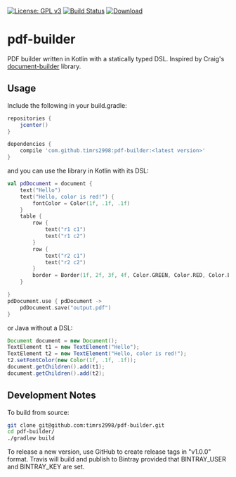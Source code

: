 [![License: GPL v3](https://img.shields.io/badge/License-GPL%20v3-blue.svg)](http://www.gnu.org/licenses/gpl-3.0)
[![Build Status](https://travis-ci.org/timrs2998/pdf-builder.svg?branch=master)](https://travis-ci.org/timrs2998/pdf-builder)
[![Download](https://api.bintray.com/packages/timrs2998/maven/pdf-builder/images/download.svg) ](https://bintray.com/timrs2998/maven/pdf-builder/_latestVersion)

# pdf-builder

PDF builder written in Kotlin with a statically typed DSL. Inspired by Craig's [document-builder](https://github.com/craigburke/document-builder) library.

## Usage

Include the following in your build.gradle:

```groovy
repositories {
    jcenter()
}

dependencies {
    compile 'com.github.timrs2998:pdf-builder:<latest version>'
}
```

and you can use the library in Kotlin with its DSL:

```kotlin
val pdDocument = document {
    text("Hello")
    text("Hello, color is red!") {
        fontColor = Color(1f, .1f, .1f)
    }
    table {
        row {
            text("r1 c1")
            text("r1 c2")
        }
        row {
            text("r2 c1")
            text("r2 c2")
        }
        border = Border(1f, 2f, 3f, 4f, Color.GREEN, Color.RED, Color.BLUE, Color.BLACK)
    }

}
pdDocument.use { pdDocument ->
    pdDocument.save("output.pdf")
}
```

or Java without a DSL:

```java
Document document = new Document();
TextElement t1 = new TextElement("Hello");
TextElement t2 = new TextElement("Hello, color is red!");
t2.setFontColor(new Color(1f, .1f, .1f));
document.getChildren().add(t1);
document.getChildren().add(t2);
```

## Development Notes

To build from source:

```bash
git clone git@github.com:timrs2998/pdf-builder.git
cd pdf-builder/
./gradlew build
```

To release a new version, use GitHub to create release tags in "v1.0.0" format.
Travis will build and publish to Bintray provided that BINTRAY_USER and 
BINTRAY_KEY are set.
